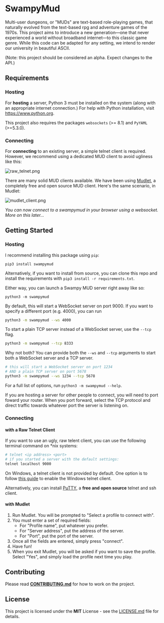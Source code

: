 ﻿# SwampyMud

Multi-user dungeons, or "MUDs" are text-based role-playing games, that naturally evolved from the text-based rpg and adventure games of the 1970s.
This project aims to introduce a new generation—one that never experienced a world without broadband internet—to this classic game genre.
While this code can be adapted for any setting, we intend to render our university in beautiful ASCII. 

(Note: this project should be considered an alpha. Expect changes to the API.)

## Requirements

### Hosting
For **hosting** a server, Python 3 must be installed on the system (along with an appropriate internet connection.) For help with Python installation, visit <https://www.python.org>.

This project also requires the packages `websockets` (>= 8.1) and `PyYAML` (>=5.3.0).

### Connecting
For **connecting** to an existing server, a simple telnet client is required. However, we recommend using a dedicated MUD client to avoid ugliness like this:

![raw_telnet.png](images/raw_telnet.png)

There are many solid MUD clients available. 
We have been using [Mudlet](https://github.com/Mudlet/Mudlet), a completely free and open source MUD client.
Here's the same scenario, in Mudlet:

![mudlet_client.png](images/mudlet_client.png)

*You can now connect to a swampymud in your browser using a websocket. More on this later...*

## Getting Started
### Hosting

I recommend installing this package using `pip`:
```
pip3 install swampymud
```

Alternatively, if you want to install from source, you can clone this repo and install the requirements with `pip3 install -r requirements.txt`.

Either way, you can launch a Swampy MUD server right away like so:
```
python3 -m swampymud
```

By default, this will start a WebSocket server on port 9000.
If you want to specify a different port (e.g. 4000), you can run

```sh
python3 -m swampymud --ws 4000
```
To start a plain TCP server instead of a WebSocket server, use the `--tcp` flag.
```sh
python3 -m swampymud --tcp 8333
```
Why not both? You can provide both the `--ws` and `--tcp` arguments to start both a WebSocket server and a TCP server.
```sh
# this will start a WebSocket server on port 1234
# AND a plain TCP server on port 5678
python3 -m swampymud --ws 1234 --tcp 5678
```
For a full list of options, run `python3 -m swampymud --help`.

If you are hosting a server for other people to connect, you will need to port foward your router. When you port forward, select the TCP protocol and direct traffic towards whatever port the server is listening on. 

### Connecting

#### with a Raw Telnet Client

If you want to use an ugly, raw telent client, you can use the following terminal command on *nix systems:

```sh
# telnet <ip address> <port>
# if you started a server with the default settings:
telnet localhost 9000
```

On Windows, a telnet client is not provided by default. One option is to follow [this guide](http://technet.microsoft.com/en-us/library/cc771275%28v=ws.10%29.aspx)
to enable the Windows telnet client.

Alternatively, you can install [PuTTY](https://putty.org/), a **free and open source** telnet and ssh client. 

#### with Mudlet
1. Run Mudlet. You will be prompted to "Select a profile to connect with". 
2. You must enter a set of required fields:
    - For "Profile name", put whatever you prefer.
    - For "Server address", put the address of the server.
    - For "Port", put the port of the server.
3. Once all the fields are entered, simply press "connect". 
4. Have fun!
5. When you exit Mudlet, you will be asked if you want to save the profile. Select "Yes", and simply load the profile next time you play.

## Contributing
Please read **[CONTRIBUTING.md](CONTRIBUTING.md)** for how to work on the project.

## License
This project is licensed under the **MIT** License - see the [LICENSE.md](LICENSE.md) file for details.
